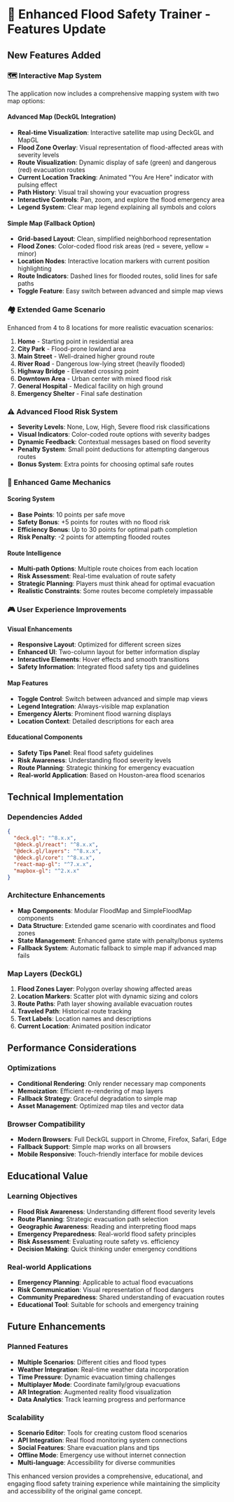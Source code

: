 # 🌊 Enhanced Flood Safety Trainer - Features Update

## New Features Added

### 🗺️ Interactive Map System
The application now includes a comprehensive mapping system with two map options:

#### Advanced Map (DeckGL Integration)
- **Real-time Visualization**: Interactive satellite map using DeckGL and MapGL
- **Flood Zone Overlay**: Visual representation of flood-affected areas with severity levels
- **Route Visualization**: Dynamic display of safe (green) and dangerous (red) evacuation routes  
- **Current Location Tracking**: Animated "You Are Here" indicator with pulsing effect
- **Path History**: Visual trail showing your evacuation progress
- **Interactive Controls**: Pan, zoom, and explore the flood emergency area
- **Legend System**: Clear map legend explaining all symbols and colors

#### Simple Map (Fallback Option)
- **Grid-based Layout**: Clean, simplified neighborhood representation
- **Flood Zones**: Color-coded flood risk areas (red = severe, yellow = minor)
- **Location Nodes**: Interactive location markers with current position highlighting
- **Route Indicators**: Dashed lines for flooded routes, solid lines for safe paths
- **Toggle Feature**: Easy switch between advanced and simple map views

### 🏘️ Extended Game Scenario
Enhanced from 4 to 8 locations for more realistic evacuation scenarios:

1. **Home** - Starting point in residential area
2. **City Park** - Flood-prone lowland area  
3. **Main Street** - Well-drained higher ground route
4. **River Road** - Dangerous low-lying street (heavily flooded)
5. **Highway Bridge** - Elevated crossing point
6. **Downtown Area** - Urban center with mixed flood risk
7. **General Hospital** - Medical facility on high ground
8. **Emergency Shelter** - Final safe destination

### ⚠️ Advanced Flood Risk System
- **Severity Levels**: None, Low, High, Severe flood risk classifications
- **Visual Indicators**: Color-coded route options with severity badges
- **Dynamic Feedback**: Contextual messages based on flood severity
- **Penalty System**: Small point deductions for attempting dangerous routes
- **Bonus System**: Extra points for choosing optimal safe routes

### 🎯 Enhanced Game Mechanics

#### Scoring System
- **Base Points**: 10 points per safe move
- **Safety Bonus**: +5 points for routes with no flood risk
- **Efficiency Bonus**: Up to 30 points for optimal path completion
- **Risk Penalty**: -2 points for attempting flooded routes

#### Route Intelligence
- **Multi-path Options**: Multiple route choices from each location
- **Risk Assessment**: Real-time evaluation of route safety
- **Strategic Planning**: Players must think ahead for optimal evacuation
- **Realistic Constraints**: Some routes become completely impassable

### 🎮 User Experience Improvements

#### Visual Enhancements
- **Responsive Layout**: Optimized for different screen sizes
- **Enhanced UI**: Two-column layout for better information display
- **Interactive Elements**: Hover effects and smooth transitions
- **Safety Information**: Integrated flood safety tips and guidelines

#### Map Features
- **Toggle Control**: Switch between advanced and simple map views
- **Legend Integration**: Always-visible map explanation
- **Emergency Alerts**: Prominent flood warning displays
- **Location Context**: Detailed descriptions for each area

#### Educational Components
- **Safety Tips Panel**: Real flood safety guidelines
- **Risk Awareness**: Understanding flood severity levels
- **Route Planning**: Strategic thinking for emergency evacuation
- **Real-world Application**: Based on Houston-area flood scenarios

## Technical Implementation

### Dependencies Added
```json
{
  "deck.gl": "^8.x.x",
  "@deck.gl/react": "^8.x.x", 
  "@deck.gl/layers": "^8.x.x",
  "@deck.gl/core": "^8.x.x",
  "react-map-gl": "^7.x.x",
  "mapbox-gl": "^2.x.x"
}
```

### Architecture Enhancements
- **Map Components**: Modular FloodMap and SimpleFloodMap components
- **Data Structure**: Extended game scenario with coordinates and flood zones
- **State Management**: Enhanced game state with penalty/bonus systems
- **Fallback System**: Automatic fallback to simple map if advanced map fails

### Map Layers (DeckGL)
1. **Flood Zones Layer**: Polygon overlay showing affected areas
2. **Location Markers**: Scatter plot with dynamic sizing and colors
3. **Route Paths**: Path layer showing available evacuation routes
4. **Traveled Path**: Historical route tracking
5. **Text Labels**: Location names and descriptions
6. **Current Location**: Animated position indicator

## Performance Considerations

### Optimizations
- **Conditional Rendering**: Only render necessary map components
- **Memoization**: Efficient re-rendering of map layers
- **Fallback Strategy**: Graceful degradation to simple map
- **Asset Management**: Optimized map tiles and vector data

### Browser Compatibility
- **Modern Browsers**: Full DeckGL support in Chrome, Firefox, Safari, Edge
- **Fallback Support**: Simple map works on all browsers
- **Mobile Responsive**: Touch-friendly interface for mobile devices

## Educational Value

### Learning Objectives
- **Flood Risk Awareness**: Understanding different flood severity levels
- **Route Planning**: Strategic evacuation path selection
- **Geographic Awareness**: Reading and interpreting flood maps
- **Emergency Preparedness**: Real-world flood safety principles
- **Risk Assessment**: Evaluating route safety vs. efficiency
- **Decision Making**: Quick thinking under emergency conditions

### Real-world Applications
- **Emergency Planning**: Applicable to actual flood evacuations
- **Risk Communication**: Visual representation of flood dangers
- **Community Preparedness**: Shared understanding of evacuation routes
- **Educational Tool**: Suitable for schools and emergency training

## Future Enhancements

### Planned Features
- **Multiple Scenarios**: Different cities and flood types
- **Weather Integration**: Real-time weather data incorporation
- **Time Pressure**: Dynamic evacuation timing challenges
- **Multiplayer Mode**: Coordinate family/group evacuations
- **AR Integration**: Augmented reality flood visualization
- **Data Analytics**: Track learning progress and performance

### Scalability
- **Scenario Editor**: Tools for creating custom flood scenarios
- **API Integration**: Real flood monitoring system connections
- **Social Features**: Share evacuation plans and tips
- **Offline Mode**: Emergency use without internet connection
- **Multi-language**: Accessibility for diverse communities

This enhanced version provides a comprehensive, educational, and engaging flood safety training experience while maintaining the simplicity and accessibility of the original game concept.